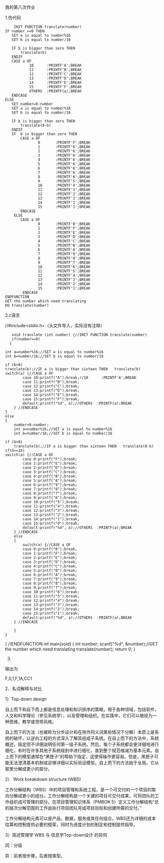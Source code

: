 我的第八次作业


1.伪代码

        INIT FUNCTION translate(number)
    IF number >=0 THEN
       SET a is equal to number%16
       SET b is equal to number/16

       IF b is bigger than zero THEN
           translate(b)
       ENDIF
       CASE a OF
               10      :PRINTF'A';BREAK
               11      :PRINTF'B';BREAK
               12      :PRINTF'C';BREAK
               13      :PRINTF'D';BREAK
               14      :PRINTF'E';BREAK
               15      :PRINTF'F';BREAK
               OTHERS  :PRINTF(a);BREAK    
       ENDCASE
    ELSE
       SET number=0-number
       SET a is equal to number%16
       SET b is equal to number/16

       IF b is bigger than zero THEN
           translate(0-b)
       ENDIF
       IF  b is bigger than zero THEN
           CASE a OF
                   0       :PRINTF'F';BREAK
                   1       :PRINTF'6';BREAK
                   2       :PRINTF'6';BREAK
                   3       :PRINTF'6';BREAK
                   4       :PRINTF'6';BREAK
                   5       :PRINTF'6';BREAK
                   6       :PRINTF'6';BREAK
                   7       :PRINTF'6';BREAK
                   8       :PRINTF'6';BREAK
                   9       :PRINTF'5';BREAK
                   10      :PRINTF'4';BREAK
                   11      :PRINTF'3';BREAK
                   12      :PRINTF'2';BREAK
                   13      :PRINTF'1';BREAK
                   14      :PRINTF'1';BREAK
                   15      :PRINTF'1';BREAK    
           ENDCASE
        ELSE
           CASE a OF
                   0       :PRINTF'0';BREAK
                   1       :PRINTF'F';BREAK
                   2       :PRINTF'E';BREAK
                   3       :PRINTF'D';BREAK
                   4       :PRINTF'C';BREAK
                   5       :PRINTF'B';BREAK
                   6       :PRINTF'A';BREAK
                   7       :PRINTF'9';BREAK
                   8       :PRINTF'8';BREAK
                   9       :PRINTF'7';BREAK
                   10      :PRINTF'6';BREAK
                   11      :PRINTF'5';BREAK
                   12      :PRINTF'4';BREAK
                   13      :PRINTF'3';BREAK
                   14      :PRINTF'2';BREAK
                   15      :PRINTF'1';BREAK    
            ENDCASE
    ENDFUNCTION
    GET the number which need translating
    DO translate(number)

2.c语言

 //#include<stdio.h>（头文件导入，实际没有注释）

       void translate (int number) {//INIT FUNCTION translate(number)
	   if(number>=0)
	  {
	
	int a=number%16;//SET a is equal to number%16
  	int b=number/16;//SET b is equal to number/16
  	
  	if (b>0)
    translate(b);//IF a is bigger than sixteen THEN   translate(b)
  	switch(a) {//CASE a OF
    		case 10:printf("A");break;//10      :PRINTF'A';BREAK
    		case 11:printf("B");break;
    		case 12:printf("C");break;
    		case 13:printf("D");break;
    		case 14:printf("E");break;
    		case 15:printf("F");break;
    		default:printf("%d", a);//OTHERS  :PRINTF(a);BREAK  
  		} //ENDCASE
  	}
  	else
  	{
  		number=0-number;
  		int a=number%16;//SET a is equal to number%16
  		int b=number/16;//SET b is equal to number/16
  	
  	if (b>0)
    	translate(b);//IF a is bigger than sixteen THEN   translate(0-b)
    if(b>=16)
  	switch(a) {//CASE a OF
  			case 0:printf("F");break;
  			case 1:printf("E");break;
  			case 2:printf("D");break;
  			case 3:printf("C");break;
  			case 4:printf("B");break;
  			case 5:printf("A");break;
  			case 6:printf("9");break;
  			case 7:printf("8");break;
  			case 8:printf("7");break;
  			case 9:printf("6");break;
    		case 10:printf("5");break;
    		case 11:printf("4");break;
    		case 12:printf("3");break;
    		case 13:printf("2");break;
    		case 14:printf("1");break;
    		case 15:printf("0");break;
    		default:printf("%d", a);//OTHERS  :PRINTF(a);BREAK  
  		} //ENDCASE
  		else
  		{
  			switch(a) {//CASE a OF
  			case 0:printf("0");break;
  			case 1:printf("F");break;
  			case 2:printf("E");break;
  			case 3:printf("D");break;
  			case 4:printf("C");break;
  			case 5:printf("B");break;
  			case 6:printf("A");break;
  			case 7:printf("9");break;
  			case 8:printf("8");break;
  			case 9:printf("7");break;
    		case 10:printf("6");break;
    		case 11:printf("5");break;
    		case 12:printf("4");break;
    		case 13:printf("3");break;
    		case 14:printf("2");break;
    		case 15:printf("1");break;
    		default:printf("%d", a);//OTHERS  :PRINTF(a);BREAK  
  		} //ENDCASE
  			
		}
	}
} //ENDFUNCTION
int main(void) {
  int number;
  scanf("%d", &number);//GET the number which need translating
  translate(number);
  return 0;
 }

3.

输出为

F,0,1,F,1A,CC1


2、名词解释与对比

1）Top-down design

自上而下和自下而上都是信息处理和知识排序的策略，用于各种领域，包括软件，人文和科学理论（参见系统学），以及管理和组织。在实践中，它们可以被视为一种思维，教学或领导风格。

自上而下的方法（也被称为分步设计和在用作同义词某些情况下分解）本质上是系统的破坏，以逆向工程的方式深入了解其组成子系统。在自上而下的方法中，系统概述，指定但不详细说明任何第一级子系统。然后，每个子系统都会更详细地进行细化，有时在许多其他子系统级别中进行细化，直到整个规范缩减为基本元素。自上而下的模型通常在“黑匣子”的帮助下指定，这使得操作更容易。但是，黑匣子可能无法澄清基本机制或足够详细以实际验证模型。自上而下的方法始于全局。它从那里分解成更小的部分。



2） Work breakdown structure (WBS)


工作分解结构（WBS）中的项目管理和系统工程，是一个可交付的一个项目的取向分解成更小的组分。工作分解结构是一个关键的项目可交付成果，可将团队的工作组织成可管理的部分。在项目管理知识体系（PMBOK 5）定义工作分解结构“总的层次分解范围的工作由执行项目团队完成项目目标和创建所需的交付。”

工作分解结构元素可以是产品，数据，服务或其任何组合。WBS还为详细的成本估算和控制提供必要的框架，同时为进度计划的制定和控制提供指导。

3）简述管理学 WBS 与 信息学Top-down设计 的异同

同：分级

异：前者按步骤，后者按类型。
